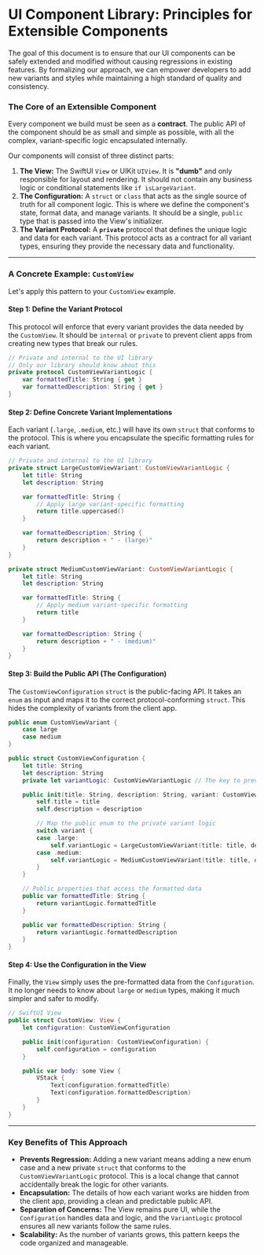 

# UI Component Library: Principles for Extensible Components

The goal of this document is to ensure that our UI components can be safely extended and modified without causing regressions in existing features. By formalizing our approach, we can empower developers to add new variants and styles while maintaining a high standard of quality and consistency.

### The Core of an Extensible Component

Every component we build must be seen as a **contract**. The public API of the component should be as small and simple as possible, with all the complex, variant-specific logic encapsulated internally.

Our components will consist of three distinct parts:

1.  **The View:** The SwiftUI `View` or UIKit `UIView`. It is **"dumb"** and only responsible for layout and rendering. It should not contain any business logic or conditional statements like `if isLargeVariant`.
2.  **The Configuration:** A `struct` or `class` that acts as the single source of truth for all component logic. This is where we define the component's state, format data, and manage variants. It should be a single, `public` type that is passed into the View's initializer.
3.  **The Variant Protocol:** A **`private`** protocol that defines the unique logic and data for each variant. This protocol acts as a contract for all variant types, ensuring they provide the necessary data and functionality.

-----

### A Concrete Example: `CustomView`

Let's apply this pattern to your `CustomView` example.

#### Step 1: Define the Variant Protocol

This protocol will enforce that every variant provides the data needed by the `CustomView`. It should be `internal` or `private` to prevent client apps from creating new types that break our rules.

```swift
// Private and internal to the UI library
// Only our library should know about this
private protocol CustomViewVariantLogic {
    var formattedTitle: String { get }
    var formattedDescription: String { get }
}
```

#### Step 2: Define Concrete Variant Implementations

Each variant (`.large`, `.medium`, etc.) will have its own `struct` that conforms to the protocol. This is where you encapsulate the specific formatting rules for each variant.

```swift
// Private and internal to the UI library
private struct LargeCustomViewVariant: CustomViewVariantLogic {
    let title: String
    let description: String

    var formattedTitle: String {
        // Apply large variant-specific formatting
        return title.uppercased()
    }

    var formattedDescription: String {
        return description + " - (large)"
    }
}

private struct MediumCustomViewVariant: CustomViewVariantLogic {
    let title: String
    let description: String

    var formattedTitle: String {
        // Apply medium variant-specific formatting
        return title
    }

    var formattedDescription: String {
        return description + " - (medium)"
    }
}
```

#### Step 3: Build the Public API (The Configuration)

The `CustomViewConfiguration` `struct` is the public-facing API. It takes an `enum` as input and maps it to the correct protocol-conforming `struct`. This hides the complexity of variants from the client app.

```swift
public enum CustomViewVariant {
    case large
    case medium
}

public struct CustomViewConfiguration {
    let title: String
    let description: String
    private let variantLogic: CustomViewVariantLogic // The key to preventing regressions

    public init(title: String, description: String, variant: CustomViewVariant) {
        self.title = title
        self.description = description

        // Map the public enum to the private variant logic
        switch variant {
        case .large:
            self.variantLogic = LargeCustomViewVariant(title: title, description: description)
        case .medium:
            self.variantLogic = MediumCustomViewVariant(title: title, description: description)
        }
    }

    // Public properties that access the formatted data
    public var formattedTitle: String {
        return variantLogic.formattedTitle
    }

    public var formattedDescription: String {
        return variantLogic.formattedDescription
    }
}
```

#### Step 4: Use the Configuration in the View

Finally, the `View` simply uses the pre-formatted data from the `Configuration`. It no longer needs to know about `large` or `medium` types, making it much simpler and safer to modify.

```swift
// SwiftUI View
public struct CustomView: View {
    let configuration: CustomViewConfiguration

    public init(configuration: CustomViewConfiguration) {
        self.configuration = configuration
    }

    public var body: some View {
        VStack {
            Text(configuration.formattedTitle)
            Text(configuration.formattedDescription)
        }
    }
}
```

-----

### Key Benefits of This Approach

  * **Prevents Regression:** Adding a new variant means adding a new enum case and a new private `struct` that conforms to the `CustomViewVariantLogic` protocol. This is a local change that cannot accidentally break the logic for other variants.
  * **Encapsulation:** The details of how each variant works are hidden from the client app, providing a clean and predictable public API.
  * **Separation of Concerns:** The View remains pure UI, while the `Configuration` handles data and logic, and the `VariantLogic` protocol ensures all new variants follow the same rules.
  * **Scalability:** As the number of variants grows, this pattern keeps the code organized and manageable.
